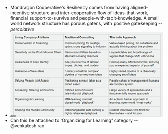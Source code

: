 - Mondragon Cooperative's Resiliency comes from having aligned-incentive structure and inter-cooperative flow of ideas-that-work, financial support-to-survive and people-with-tacit-knowledge. A small world network structure has porous gatens, with positive gatekeeping --*percolative*
- ![](./images/aHR0cHM6Ly9maXJlYmFzZXN0b3JhZ2UuZ29vZ2xlYXBpcy5jb20vdjAvYi9maXJlc2NyaXB0LTU3N2EyLmFwcHNwb3QuY29tL28vaW1ncyUyRmFwcCUyRkFydE9mR2lnJTJGbC13cXdOM1dhWD9hbHQ9bWVkaWEmdG9rZW49Yjk4ZjAzZjctMjFlNi00ZGRmLWEyMWMtNDIzYTY4MDRjYWEw)
- Can this be attached to 'Organizing for Learning' category --@venkatesh rao
